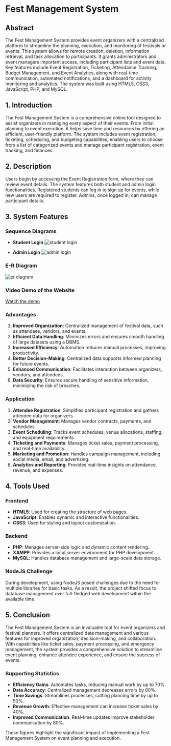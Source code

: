 # Fest Management System

## Abstract

The Fest Management System provides event organizers with a centralized platform to streamline the planning, execution, and monitoring of festivals or events. This system allows for remote creation, deletion, information retrieval, and task allocation to participants. It grants administrators and event managers important access, including participant lists and event data. Key features include Event Registration, Ticketing, Attendance Tracking, Budget Management, and Event Analytics, along with real-time communication, automated notifications, and a dashboard for activity monitoring and analytics. The system was built using HTML5, CSS3, JavaScript, PHP, and MySQL.

## 1. Introduction

The Fest Management System is a comprehensive online tool designed to assist organizers in managing every aspect of their events. From initial planning to event execution, it helps save time and resources by offering an efficient, user-friendly platform. The system includes event registration, ticketing, scheduling, and budgeting capabilities, enabling users to choose from a list of categorized events and manage participant registration, event tracking, and finances.

## 2. Description

Users begin by accessing the Event Registration form, where they can review event details. The system features both student and admin login functionalities. Registered students can log in to sign up for events, while new users are required to register. Admins, once logged in, can manage participant details.

## 3. System Features

### Sequence Diagrams
- **Student Login**
  ![student login](https://github.com/user-attachments/assets/62d8cccc-9ce6-49f6-997b-43c43f24217f)

- **Admin Login**
  ![admin login](https://github.com/user-attachments/assets/9270f822-a8e3-4132-a2c0-3941964820ff)

### E-R Diagram
  ![er diagram](https://github.com/user-attachments/assets/ca541b69-382c-4f77-8122-caa1a37af4ef)

### Video Demo of the Website
  [Watch the demo](https://github.com/user-attachments/assets/1663da18-2ee1-490a-a32b-645ae6b396a0)

### Advantages
1. **Improved Organization**: Centralized management of festival data, such as attendees, vendors, and events.
2. **Efficient Data Handling**: Minimizes errors and ensures smooth handling of large datasets using a DBMS.
3. **Increased Efficiency**: Automation reduces manual processes, improving productivity.
4. **Better Decision-Making**: Centralized data supports informed planning for future events.
5. **Enhanced Communication**: Facilitates interaction between organizers, vendors, and attendees.
6. **Data Security**: Ensures secure handling of sensitive information, minimizing the risk of breaches.

### Application
1. **Attendee Registration**: Simplifies participant registration and gathers attendee data for organizers.
2. **Vendor Management**: Manages vendor contracts, payments, and schedules.
3. **Event Scheduling**: Tracks event schedules, venue allocations, staffing, and equipment requirements.
4. **Ticketing and Payments**: Manages ticket sales, payment processing, and real-time availability.
5. **Marketing and Promotion**: Handles campaign management, including social media, email, and advertising.
6. **Analytics and Reporting**: Provides real-time insights on attendance, revenue, and expenses.

## 4. Tools Used

### Frontend
- **HTML5**: Used for creating the structure of web pages.
- **JavaScript**: Enables dynamic and interactive functionalities.
- **CSS3**: Used for styling and layout customization.

### Backend
- **PHP**: Manages server-side logic and dynamic content rendering.
- **XAMPP**: Provides a local server environment for PHP development.
- **MySQL**: Handles database management and large-scale data storage.

### NodeJS Challenge
During development, using NodeJS posed challenges due to the need for multiple libraries for basic tasks. As a result, the project shifted focus to database management over full-fledged web development within the available time.

## 5. Conclusion

The Fest Management System is an invaluable tool for event organizers and festival planners. It offers centralized data management and various features for improved organization, decision-making, and collaboration. With capabilities like ticket sales, payment processing, and emergency management, the system provides a comprehensive solution to streamline event planning, enhance attendee experience, and ensure the success of events.

### Supporting Statistics
- **Efficiency Gains**: Automates tasks, reducing manual work by up to 70%.
- **Data Accuracy**: Centralized management decreases errors by 60%.
- **Time Savings**: Streamlines processes, cutting planning time by up to 50%.
- **Revenue Growth**: Effective management can increase ticket sales by 40%.
- **Improved Communication**: Real-time updates improve stakeholder communication by 80%.

These figures highlight the significant impact of implementing a Fest Management System on event planning and execution.
